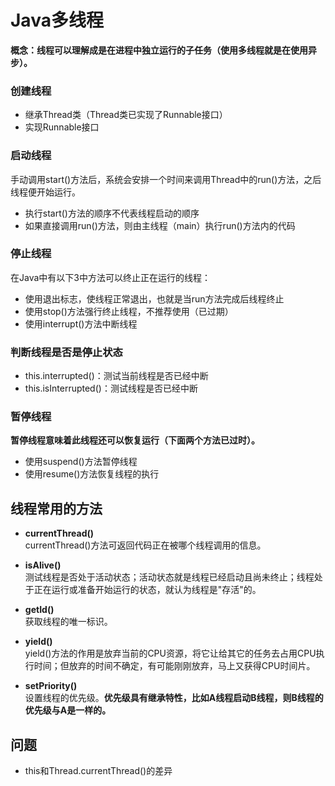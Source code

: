 # Java多线程
**概念：线程可以理解成是在进程中独立运行的子任务（使用多线程就是在使用异步）。**
### 创建线程
- 继承Thread类（Thread类已实现了Runnable接口）
- 实现Runnable接口

### 启动线程
手动调用start()方法后，系统会安排一个时间来调用Thread中的run()方法，之后线程便开始运行。 <br/>
- 执行start()方法的顺序不代表线程启动的顺序
- 如果直接调用run()方法，则由主线程（main）执行run()方法内的代码

### 停止线程
在Java中有以下3中方法可以终止正在运行的线程：
- 使用退出标志，使线程正常退出，也就是当run方法完成后线程终止
- 使用stop()方法强行终止线程，不推荐使用（已过期）
- 使用interrupt()方法中断线程

### 判断线程是否是停止状态
- this.interrupted()：测试当前线程是否已经中断
- this.isInterrupted()：测试线程是否已经中断

### 暂停线程
**暂停线程意味着此线程还可以恢复运行（下面两个方法已过时）。**
- 使用suspend()方法暂停线程
- 使用resume()方法恢复线程的执行

## 线程常用的方法
- **currentThread()** <br/>
currentThread()方法可返回代码正在被哪个线程调用的信息。

- **isAlive()** <br/>
测试线程是否处于活动状态；活动状态就是线程已经启动且尚未终止；线程处于正在运行或准备开始运行的状态，就认为线程是"存活"的。

- **getId()** <br/>
获取线程的唯一标识。

- **yield()** <br/>
yield()方法的作用是放弃当前的CPU资源，将它让给其它的任务去占用CPU执行时间；但放弃的时间不确定，有可能刚刚放弃，马上又获得CPU时间片。

- **setPriority()** <br/>
设置线程的优先级。**优先级具有继承特性，比如A线程启动B线程，则B线程的优先级与A是一样的。**

## 问题
- this和Thread.currentThread()的差异
